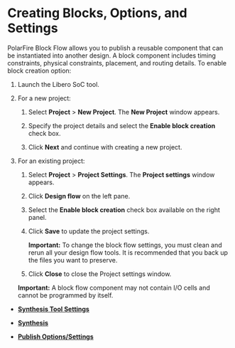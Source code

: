 # Creating Blocks, Options, and Settings

PolarFire Block Flow allows you to publish a reusable component that can be instantiated into another design. A block component includes timing constraints, physical constraints, placement, and routing details. To enable block creation option:

1.  Launch the Libero SoC tool.

2.  For a new project:

    1.  Select **Project** &gt; **New Project**. The **New Project** window appears.

    2.  Specify the project details and select the **Enable block creation** check box.

    3.  Click **Next** and continue with creating a new project.

3.  For an existing project:

    1.  Select **Project** &gt; **Project Settings**. The **Project settings** window appears.

    2.  Click **Design flow** on the left pane.

    3.  Select the **Enable block creation** check box available on the right panel.

    4.  Click **Save** to update the project settings.

        **Important:** To change the block flow settings, you must clean and rerun all your design flow tools. It is recommended that you back up the files you want to preserve.

    5.  Click **Close** to close the Project settings window.

    **Important:** A block flow component may not contain I/O cells and cannot be programmed by itself.


-   **[Synthesis Tool Settings](GUID-21784BA7-EEED-4359-9FE9-FB684498356C.md)**  

-   **[Synthesis](GUID-21EE5052-CE5E-4B12-93C3-DC1623699BA1.md)**  

-   **[Publish Options/Settings](GUID-7592F828-4510-4AB2-9F7B-E9B08FD1DED5.md)**  



